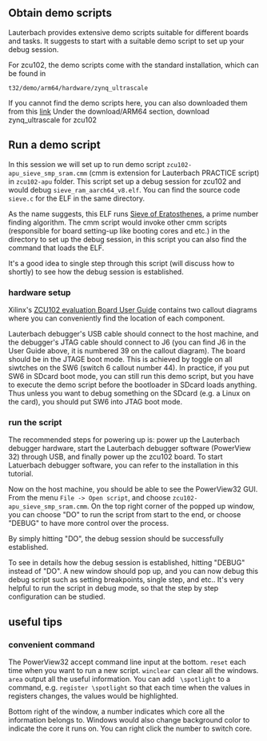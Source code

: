 ## Obtain demo scripts

Lauterbach provides extensive demo scripts suitable for different boards and tasks. It suggests to start with a suitable demo script to set up your debug session.

For zcu102, the demo scripts come with the standard installation, which can be found in 

```
t32/demo/arm64/hardware/zynq_ultrascale
```

If you cannot find the demo scripts here, you can also downloaded them from this [link](https://www.lauterbach.com/frames.html?home.html)
Under the download/ARM64 section, download zynq_ultrascale for zcu102

## Run a demo script

In this session we will set up to run demo script `zcu102-apu_sieve_smp_sram.cmm` (cmm is extension for Lauterbach PRACTICE script) in `zcu102-apu` folder. This script set up a debug session for zcu102 and would debug `sieve_ram_aarch64_v8.elf`. You can find the source code `sieve.c` for the ELF in the same directory. 

As the name suggests, this ELF runs [Sieve of Eratosthenes](https://en.wikipedia.org/wiki/Sieve_of_Eratosthenes), a prime number finding algorithm. The cmm script would invoke other cmm scripts (responsible for board setting-up like booting cores and etc.) in the directory to set up the debug session, in this script you can also find the command that loads the ELF. 

It's a good idea to single step through this script (will discuss how to shortly) to see how the debug session is established. 

### hardware setup

Xilinx's [ZCU102 evaluation Board User Guide](https://www.xilinx.com/support/documentation/boards_and_kits/zcu102/ug1182-zcu102-eval-bd.pdf) contains two callout diagrams where you can conveniently find the location of each component. 

Lauterbach debugger's USB cable should connect to the host machine, and the debugger's JTAG cable should connect to J6 (you can find J6 in the User Guide above, it is numbered 39 on the callout diagram). The board should be in the JTAGE boot mode. This is achieved by toggle on all siwtches on the SW6 (switch 6 callout number 44). In practice, if you put SW6 in SDcard boot mode, you can still run this demo script, but you have to execute the demo script before the bootloader in SDcard loads anything. Thus unless you want to debug something on the SDcard (e.g. a Linux on the card), you should put SW6 into JTAG boot mode. 


### run the script

The recommended steps for powering up is: power up the Lauterbach debugger hardware, start the Lauterbach debugger software (PowerView 32) through USB, and finally power up the zcu102 board. To start Latuerbach debugger software, you can refer to the installation in this tutorial. 

Now on the host machine, you should be able to see the PowerView32 GUI. From the menu `File -> Open script`, and choose `zcu102-apu_sieve_smp_sram.cmm`. On the top right corner of the popped up window, you can choose "DO" to run the script from start to the end, or choose "DEBUG" to have more control over the process. 

By simply hitting "DO", the debug session should be successfully established.

To see in details how the debug session is established, hitting "DEBUG" instead of "DO". A new window should pop up, and you can now debug this debug script such as setting breakpoints, single step, and etc.. It's very helpful to run the script in debug mode, so that the step by step configuration can be studied. 

## useful tips

### convenient command

The PowerView32 accept command line input at the bottom. `reset` each time when you want to run a new script. `winclear` can clear all the windows. `area` output all the useful information. You can add ` \spotlight` to a command, e.g. `register \spotlight` so that each time when the values in registers changes, the values would be highlighted. 

Bottom right of the window, a number indicates which core all the information belongs to. Windows would also change background color to indicate the core it runs on. You can right click the number to switch core. 










